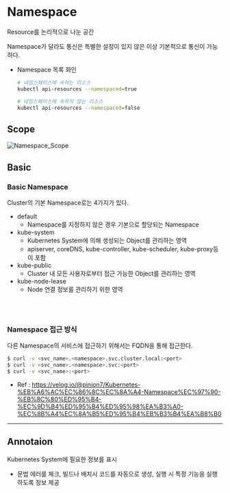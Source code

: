 # Namespace
Resource를 논리적으로 나눈 공간

Namespace가 달라도 통신은 특별한 설정이 있지 않은 이상 기본적으로 통신이 가능하다.

* Namespace 목록 화인
    ```sh
    # 네임스페이스에 속하는 리소스
    kubectl api-resources --namespaced=true

    # 네임스페이스에 속하지 않는 리소스
    kubectl api-resources --namespaced=false
    ```


## Scope
![Namespace_Scope](img/Namespace_Scope)
</br>


## Basic
### Basic Namespace
Cluster의 기본 Namespace로는 4가지가 있다.
* default
    - Namespace를 지정하지 않은 경우 기본으로 할당되는 Namespace
* kube-system
    - Kubernetes System에 의해 생성되는 Object를 관리하는 영역
    - apiserver, coreDNS, kube-controller, kube-scheduler, kube-proxy등이 포함
* kube-public
    - Cluster 내 모든 사용자로부터 접근 가능한 Object를 관리하는 영역
* kube-node-lease
    - Node 연결 정보를 관리하기 위한 영역
</br>
</br>


### Namespace 접근 방식
다른 Namespace의 서비스에 접근하기 위해서는 FQDN을 통해 접근한다.
```sh
$ curl -v <svc_name>.<namespace>.svc.cluster.local:<port>
$ curl -v <svc_name>.<namespace>.svc:<port>
$ curl -v <svc_name>:<port>
```
* Ref : https://velog.io/@pinion7/Kubernetes-%EB%A6%AC%EC%86%8C%EC%8A%A4-Namespace%EC%97%90-%EB%8C%80%ED%95%B4-%EC%9D%B4%ED%95%B4%ED%95%98%EA%B3%A0-%EC%8B%A4%EC%8A%B5%ED%95%B4%EB%B3%B4%EA%B8%B0


---
## Annotaion
Kubernetes System에 필요한 정보를 표시
* 문법 에러를 체크, 빌드나 배치시 코드를 자동으로 생성, 실행 시 특정 기능을 실행하도록 정보 제공

